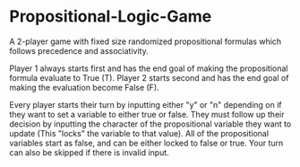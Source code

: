 # Propositional-Logic-Game
A 2-player game with fixed size randomized propositional formulas which follows precedence and associativity.

Player 1 always starts first and has the end goal of making the propositional formula evaluate to True (T).
Player 2 starts second and has the end goal of making the evaluation become False (F).

Every player starts their turn by inputting either "y" or "n" depending on if they want to set a variable to either true or false.
They must follow up their decision by inputting the character of the propositional variable they want to update (This "locks" the variable to that value).
All of the propositional variables start as false, and can be either locked to false or true. Your turn can also be skipped if there is invalid input. 
